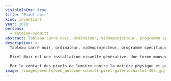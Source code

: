 ```yaml
---
visibleInCms: true
title: "Pixel noir"
kind: inventions
year: 2010
persons:
  - antoine-schmitt
abstract: Tableau carré noir, ordinateur, vidéoprojecteur, programme spécifique.
description: >-
  Tableau carré noir, ordinateur, vidéoprojecteur, programme spécifique.

  Pixel Noir est une installation visuelle générative. Une forme mouvante constituée d’un essaim de pixels blancs vidéoprojetés habite toute la surface d’un mur blanc, mais montre une attirance compulsive pour un vrai tableau carré noir accroché en son centre, sans jamais toutefois pouvoir y pénétrer : elle s’y frotte, s’y cogne, rebondit, part, revient, etc… La chorégraphie générative qui guide les pixels, construite sur un langage de forces psychologiques et physiques, explore indéfiniment toutes les variantes des dynamiques de relation obsessionnelle entre l’entité en mouvement et le carré noir fixe.

  Par le contact des pixels de lumière contre la matière physique et par la référence directe au Carré Noir sur Fond Blanc de Kasimir Malevitch, cette oeuvre articule ma recherche formelle autour de la programmation du mouvement avec une réflexion sur les rapports entre l’art programmé et l’Histoire de l’Art.
image: /images/events/web_antoine-schmitt-pixel-galeriecharlot-493.jpg
---
```

